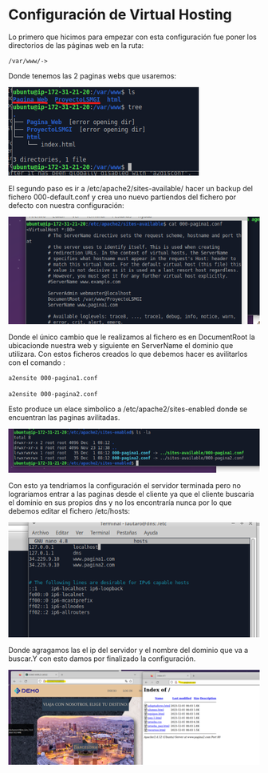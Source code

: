 # Configuración de Virtual Hosting

Lo primero que hicimos para empezar con esta configuración fue poner los directorios de las páginas web en la ruta:

    /var/www/->

Donde tenemos las 2 paginas webs que usaremos:

![alt text](aws.imgs/01.png)

El segundo paso es ir a /etc/apache2/sites-available/ hacer un backup del fichero 000-default.conf y crea uno nuevo partiendos del fichero por defecto con nuestra configuración:

![alt text](aws.imgs/02.png)

Donde el único cambio que le realizamos al fichero es en DocumentRoot la ubicacionde nuestra web y siguiente en ServerName el dominio que utilizara.
Con estos ficheros creados lo que debemos hacer es avilitarlos con el comando :

    a2ensite 000-pagina1.conf

    a2ensite 000-pagina2.conf

Esto produce un elace simbolico a /etc/apache2/sites-enabled donde se encuentran las paginas avilitadas.

![alt text](aws.imgs/03.png)

Con esto ya tendriamos la configuración el servidor terminada pero no lograriamos entrar a las paginas desde el cliente ya que el cliente buscaria el dominio en sus propios dns y no los encontraría nunca por lo que debemos editar el fichero /etc/hosts:

![alt text](aws.imgs/04.png)

Donde agragamos las el ip del servidor y el nombre del dominio que va a buscar.Y con esto damos por finalizado la configuración.

![alt text](aws.imgs/05.png)
